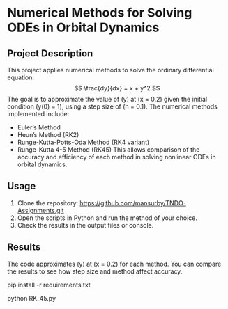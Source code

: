 # Numerical Methods for Solving ODEs in Orbital Dynamics

## Project Description
This project applies numerical methods to solve the ordinary differential equation:
$$
\frac{dy}{dx} = x + y^2
$$
The goal is to approximate the value of \(y\) at \(x = 0.2\) given the initial condition \(y(0) = 1\), using a step size of \(h = 0.1\).
The numerical methods implemented include:
- Euler’s Method
- Heun’s Method (RK2)
- Runge-Kutta-Potts-Oda Method (RK4 variant)
- Runge-Kutta 4-5 Method (RK45)
This allows comparison of the accuracy and efficiency of each method in solving nonlinear ODEs in orbital dynamics.
## Usage
1. Clone the repository:
https://github.com/mansurby/TNDO-Assignments.git
2. Open the scripts in Python and run the method of your choice.
3. Check the results in the output files or console.

## Results
The code approximates \(y\) at \(x = 0.2\) for each method. You can compare the results to see how step size and method affect accuracy.

pip install -r requirements.txt

python RK_45.py

